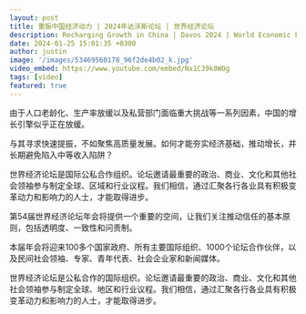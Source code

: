 ```yaml
---
layout: post
title: 重振中国经济动力 | 2024年达沃斯论坛 | 世界经济论坛
description: Recharging Growth in China | Davos 2024 | World Economic Forum
date: 2024-01-25 15:01:35 +0300
author: justin
image: '/images/53469560178_96f2de4b02_k.jpg'
video_embed: https://www.youtube.com/embed/Nx1C39k8WOg
tags: [video]
featured: true
---
```

由于人口老龄化、生产率放缓以及私营部门面临重大挑战等一系列因素，中国的增长引擎似乎正在放缓。

与其寻求快速提振，不如聚焦高质量发展。如何才能夯实经济基础，推动增长，并长期避免陷入中等收入陷阱？

世界经济论坛是国际公私合作组织。论坛邀请最重要的政治、商业、文化和其他社会领袖参与制定全球、区域和行业议程。我们相信，通过汇聚各行各业具有积极变革动力和影响力的人士，才能取得进步。

第54届世界经济论坛年会将提供一个重要的空间，让我们关注推动信任的基本原则，包括透明度、一致性和问责制。

本届年会将迎来100多个国家政府、所有主要国际组织、1000个论坛合作伙伴，以及民间社会领袖、专家、青年代表、社会企业家和新闻媒体。

世界经济论坛是公私合作的国际组织。论坛邀请最重要的政治、商业、文化和其他社会领袖参与制定全球、地区和行业议程。我们相信，通过汇聚各行各业具有积极变革动力和影响力的人士，才能取得进步。
